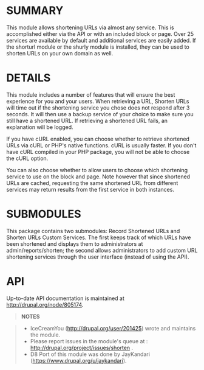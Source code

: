 SUMMARY
=========

This module allows shortening URLs via almost any service. This is accomplished
either via the API or with an included block or page. Over 25 services are
available by default and additional services are easily added. If the shorturl
module or the shurly module is installed, they can be used to shorten URLs
on your own domain as well.


DETAILS
=======

This module includes a number of features that will ensure the best experience
for you and your users. When retrieving a URL, Shorten URLs will time out if the
shortening service you chose does not respond after 3 seconds.  It will then use
a backup service of your choice to make sure you still have a shortened URL. If
retrieving a shortened URL fails, an explanation will be logged.

If you have cURL enabled, you can choose whether to retrieve shortened URLs via
cURL or PHP's native functions. cURL is usually faster. If you don't have cURL
compiled in your PHP package, you will not be able to choose the cURL option.

You can also choose whether to allow users to choose which shortening service to
use on the block and page. Note however that since shortened URLs are cached,
requesting the same shortened URL from different services may return results
from the first service in both instances.


SUBMODULES
==========
This package contains two submodules: Record Shortened URLs and Shorten URLs
Custom Services. The first keeps track of which URLs have been shortened and
displays them to administrators at admin/reports/shorten; the second allows
administrators to add custom URL shortening services through the user interface
(instead of using the API).


API
===
Up-to-date API documentation is maintained at http://drupal.org/node/805174.


> **NOTES**

> - IceCreamYou (http://drupal.org/user/201425) wrote and maintains the module.
> - Please report issues in the module's queue at : http://drupal.org/project/issues/shorten .
> - D8 Port of this module was done by JayKandari (https://www.drupal.org/u/jaykandari).

